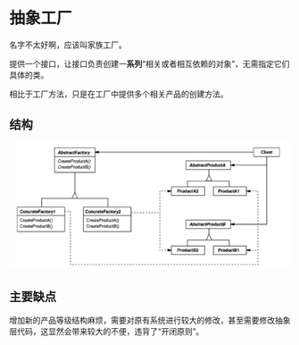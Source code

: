 # 抽象工厂

名字不太好啊，应该叫家族工厂。

提供一个接口，让接口负责创建一**系列**“相关或者相互依赖的对象”，无需指定它们具体的类。

相比于工厂方法，只是在工厂中提供多个相关产品的创建方法。

## 结构

![1572848859942](assets/1572848859942.png)

## 主要缺点

增加新的产品等级结构麻烦，需要对原有系统进行较大的修改，甚至需要修改抽象层代码，这显然会带来较大的不便，违背了“开闭原则”。